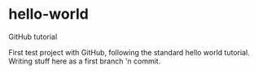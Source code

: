 # hello-world
GitHub tutorial

First test project with GitHub, following the standard hello world tutorial. Writing stuff here as a first branch 'n commit.
